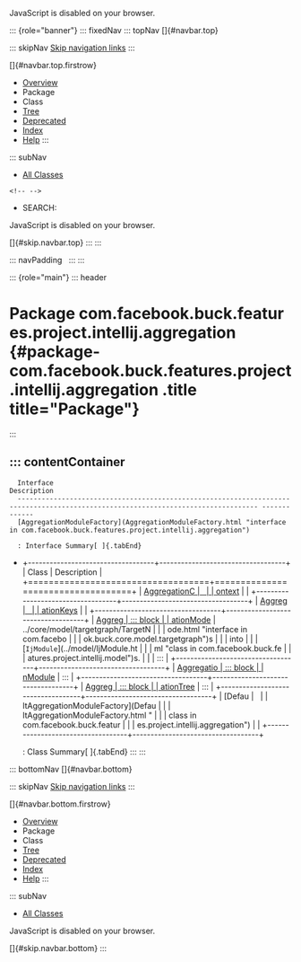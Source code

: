 <div>

JavaScript is disabled on your browser.

</div>

::: {role="banner"}
::: fixedNav
::: topNav
[]{#navbar.top}

::: skipNav
[Skip navigation links](#skip.navbar.top "Skip navigation links")
:::

[]{#navbar.top.firstrow}

-   [Overview](../../../../../../../index.html)
-   Package
-   Class
-   [Tree](package-tree.html)
-   [Deprecated](../../../../../../../deprecated-list.html)
-   [Index](../../../../../../../index-all.html)
-   [Help](../../../../../../../help-doc.html)
:::

::: subNav
-   [All Classes](../../../../../../../allclasses.html)

```{=html}
<!-- -->
```
-   SEARCH:

<div>

<div>

JavaScript is disabled on your browser.

</div>

</div>

[]{#skip.navbar.top}
:::
:::

::: navPadding
 
:::
:::

::: {role="main"}
::: header
# Package com.facebook.buck.features.project.intellij.aggregation {#package-com.facebook.buck.features.project.intellij.aggregation .title title="Package"}
:::

::: contentContainer
-   
      Interface                                                                                                                          Description
      ---------------------------------------------------------------------------------------------------------------------------------- -------------
      [AggregationModuleFactory](AggregationModuleFactory.html "interface in com.facebook.buck.features.project.intellij.aggregation")    

      : Interface Summary[ ]{.tabEnd}

-   +-----------------------------------+-----------------------------------+
    | Class                             | Description                       |
    +===================================+===================================+
    | [AggregationC                     |                                   |
    | ontext](AggregationContext.html " |                                   |
    | class in com.facebook.buck.featur |                                   |
    | es.project.intellij.aggregation") |                                   |
    +-----------------------------------+-----------------------------------+
    | [Aggreg                           |                                   |
    | ationKeys](AggregationKeys.html " |                                   |
    | class in com.facebook.buck.featur |                                   |
    | es.project.intellij.aggregation") |                                   |
    +-----------------------------------+-----------------------------------+
    | [Aggreg                           | ::: block                         |
    | ationMode](AggregationMode.html " | Indicates how to aggregate        |
    | class in com.facebook.buck.featur | [`TargetNode`](../../../          |
    | es.project.intellij.aggregation") | ../core/model/targetgraph/TargetN |
    |                                   | ode.html "interface in com.facebo |
    |                                   | ok.buck.core.model.targetgraph")s |
    |                                   | into                              |
    |                                   | [`IjModule`](../model/IjModule.ht |
    |                                   | ml "class in com.facebook.buck.fe |
    |                                   | atures.project.intellij.model")s. |
    |                                   | :::                               |
    +-----------------------------------+-----------------------------------+
    | [Aggregatio                       | ::: block                         |
    | nModule](AggregationModule.html " | Represents a module during        |
    | class in com.facebook.buck.featur | aggregation.                      |
    | es.project.intellij.aggregation") | :::                               |
    +-----------------------------------+-----------------------------------+
    | [Aggreg                           | ::: block                         |
    | ationTree](AggregationTree.html " | A tree that is responsible for    |
    | class in com.facebook.buck.featur | managing and aggregating modules. |
    | es.project.intellij.aggregation") | :::                               |
    +-----------------------------------+-----------------------------------+
    | [Defau                            |                                   |
    | ltAggregationModuleFactory](Defau |                                   |
    | ltAggregationModuleFactory.html " |                                   |
    | class in com.facebook.buck.featur |                                   |
    | es.project.intellij.aggregation") |                                   |
    +-----------------------------------+-----------------------------------+

    : Class Summary[ ]{.tabEnd}
:::
:::

::: bottomNav
[]{#navbar.bottom}

::: skipNav
[Skip navigation links](#skip.navbar.bottom "Skip navigation links")
:::

[]{#navbar.bottom.firstrow}

-   [Overview](../../../../../../../index.html)
-   Package
-   Class
-   [Tree](package-tree.html)
-   [Deprecated](../../../../../../../deprecated-list.html)
-   [Index](../../../../../../../index-all.html)
-   [Help](../../../../../../../help-doc.html)
:::

::: subNav
-   [All Classes](../../../../../../../allclasses.html)

<div>

<div>

JavaScript is disabled on your browser.

</div>

</div>

[]{#skip.navbar.bottom}
:::
